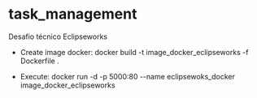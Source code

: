 # task_management
Desafio técnico Eclipseworks

* Create image docker:
  docker build -t image_docker_eclipseworks -f Dockerfile .

* Execute:
  docker run -d -p 5000:80 --name eclipsewoks_docker image_docker_eclipseworks

  

